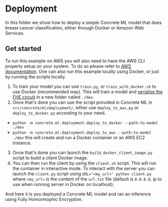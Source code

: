 # Deployment

In this folder we show how to deploy a simple Concrete ML model that does breast cancer classification, either through Docker or Amazon Web Services.

## Get started

To run this example on AWS you will also need to have the AWS CLI properly setup on your system.
To do so please refer to [AWS documentation](https://docs.aws.amazon.com/cli/latest/userguide/cli-configure-quickstart.html).
One can also run this example locally using Docker, or just by running the scripts locally.

1. To train your model you can use `train.py`, or `train_with_docker.sh` to use Docker (recommended way).
   This will train a model and [serialize the FHE circuit](../../../docs/advanced-topics/client_server.md) in a new folder called `./dev`.
1. Once that's done you can use the script provided in Concrete ML in `src/concrete/ml/deployment/`, either use `deploy_to_aws.py` or `deploy_to_docker.py` according to your need.

- `python -m concrete.ml.deployment.deploy_to_docker --path-to-model ./dev`
- `python -m concrete.ml.deployment.deploy_to_aws --path-to-model ./dev`
  this will create and run a Docker container or an AWS EC2 instance.

3. Once that's done you can launch the `build_docker_client_image.py` script to build a client Docker image.
1. You can then run the client by using the `client.sh` script. This will run the container in interactive mode.
   To interact with the server you can launch the `client.py` script using `URL="<my_url>" python client.py` where `<my_url>` is the content of the `url.txt` file (default is `0.0.0.0`, ip to use when running server in Docker on localhost).

And here it is you deployed a Concrete ML model and ran an inference using Fully Homormophic Encryption.
